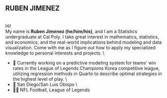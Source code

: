 ## RUBEN JIMENEZ
\
Hi!
\
My name is **Ruben Jimenez (he/him/his)**, and I am a Statistics undergraduate at Cal Poly. I take great interest in mathematics, statistics, and economics, and the real-world implications behind modeling and data visualization. Come with me as I figure out how to apply my specialized knowledge to personal interests and projects.
\
- 🔭 Currently working on a predictive modeling system for teams' win rates in the League of Legends Champions Korea competitive league, utilizing regression methods in Quarto to describe optimal strategies in the highest level of play.
\
- 📍 San Diego/San Luis Obispo
\
- ✍🏻 NFL Football, League of Legends
